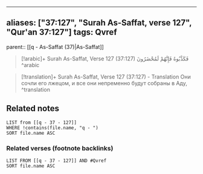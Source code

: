
---
aliases: ["37:127", "Surah As-Saffat, verse 127", "Qur'an 37:127"]
tags: Qvref
---

parent:: [[q - As-Saffat (37)|As-Saffat]]

> [!arabic]+ Surah As-Saffat, Verse 127 (37:127)
> <span class="quran-arabic">فَكَذَّبُوهُ فَإِنَّهُمْ لَمُحْضَرُونَ</span>
^arabic

> [!translation]+ Surah As-Saffat, Verse 127 (37:127) - Translation
> Они сочли его лжецом, и все они непременно будут собраны в Аду,
^translation



## Related notes
```dataview
LIST from [[q - 37 - 127]]
WHERE !contains(file.name, "q - ")
SORT file.name ASC
```

### Related verses (footnote backlinks)
```dataview
LIST FROM [[q - 37 - 127]] AND #Qvref
SORT file.name ASC
```

